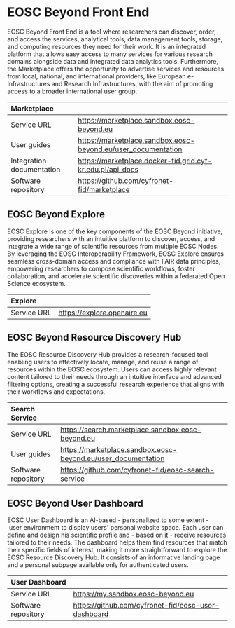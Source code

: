 # EOSC Beyond Front End

EOSC Beyond Front End is a tool where researchers can discover, order, and access the services, analytical tools, data management tools, storage, and computing resources they need for their work. It is an integrated platform that allows easy access to many services for various research domains alongside data and integrated data analytics tools. Furthermore, the Marketplace offers the opportunity to advertise services and resources from local, national, and international providers, like European e-Infrastructures and Research Infrastructures, with the aim of promoting access to a broader international user group.

| Marketplace               |                                                                 |
| :------------------------ | :-------------------------------------------------------------- |
| Service URL               | <https://marketplace.sandbox.eosc-beyond.eu>                    |
| User guides               | <https://marketplace.sandbox.eosc-beyond.eu/user_documentation> |
| Integration documentation | <https://marketplace.docker-fid.grid.cyf-kr.edu.pl/api_docs>    |
| Software repository       | <https://github.com/cyfronet-fid/marketplace>                   |

## EOSC Beyond Explore

EOSC Explore is one of the key components of the EOSC Beyond initiative, providing researchers with an intuitive platform to discover, access, and integrate a wide range of scientific resources from multiple EOSC Nodes. By leveraging the EOSC Interoperability Framework, EOSC Explore ensures seamless cross-domain access and compliance with FAIR data principles, empowering researchers to compose scientific workflows, foster collaboration, and accelerate scientific discoveries within a federated Open Science ecosystem.

| Explore     |                               |
| :---------- | :---------------------------- |
| Service URL | <https://explore.openaire.eu> |

## EOSC Beyond Resource Discovery Hub

The EOSC Resource Discovery Hub provides a research-focused tool enabling users to effectively locate, manage, and reuse a range of resources within the EOSC ecosystem. Users can access highly relevant content tailored to their needs through an intuitive interface and advanced filtering options, creating a successful research experience that aligns with their workflows and expectations.

| Search Service      |                                                                 |
| :------------------ | :-------------------------------------------------------------- |
| Service URL         | <https://search.marketplace.sandbox.eosc-beyond.eu>             |
| User guides         | <https://marketplace.sandbox.eosc-beyond.eu/user_documentation> |
| Software repository | <https://github.com/cyfronet-fid/eosc-search-service>           |

## EOSC Beyond User Dashboard

EOSC User Dashboard is an AI-based - personalized to some extent - user environment to display users' personal website space. Each user can define and design his scientific profile and - based on it - receive resources tailored to their needs. The dashboard helps them find resources that match their specific fields of interest, making it more straightforward to explore the EOSC Resource Discovery Hub. It consists of an informative landing page and a personal subpage available only for authenticated users.

| User Dashboard      |                                                       |
| :------------------ | :---------------------------------------------------- |
| Service URL         | <https://my.sandbox.eosc-beyond.eu>                   |
| Software repository | <https://github.com/cyfronet-fid/eosc-user-dashboard> |


